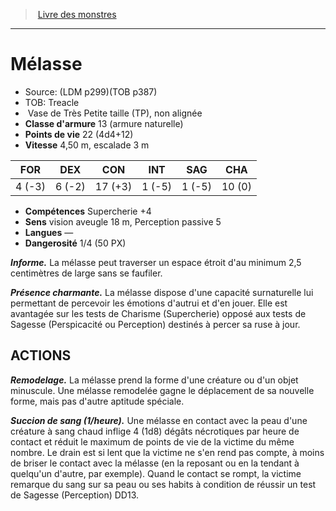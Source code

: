 ﻿> [Livre des monstres](tome_of_beasts_old.md)

---

# Mélasse

- Source: (LDM p299)(TOB p387)
- TOB: Treacle
-  Vase de Très Petite taille (TP), non alignée
- **Classe d'armure** 13 (armure naturelle)
- **Points de vie** 22 (4d4+12)
- **Vitesse** 4,50 m, escalade 3 m

|FOR|DEX|CON|INT|SAG|CHA|
|---|---|---|---|---|---|
|4 (-3)|6 (-2)|17 (+3)|1 (-5)|1 (-5)|10 (0)|

- **Compétences** Supercherie +4
- **Sens** vision aveugle 18 m, Perception passive 5
- **Langues** —
- **Dangerosité** 1/4 (50 PX)

**_Informe._** La mélasse peut traverser un espace étroit d'au minimum 2,5 centimètres de large sans se faufiler.

**_Présence charmante._** La mélasse dispose d'une capacité surnaturelle lui permettant de percevoir les émotions d'autrui et d'en jouer. Elle est avantagée sur les tests de Charisme (Supercherie) opposé aux tests de Sagesse (Perspicacité ou Perception) destinés à percer sa ruse à jour.

## ACTIONS

**_Remodelage._** La mélasse prend la forme d'une créature ou d'un objet minuscule. Une mélasse remodelée gagne le déplacement de sa nouvelle forme, mais pas d'autre aptitude spéciale.

**_Succion de sang (1/heure)._** Une mélasse en contact avec la peau d'une créature à sang chaud inflige 4 (1d8) dégâts nécrotiques par heure de contact et réduit le maximum de points de vie de la victime du même nombre. Le drain est si lent que la victime ne s'en rend pas compte, à moins de briser le contact avec la mélasse (en la reposant ou en la tendant à quelqu'un d'autre, par exemple). Quand le contact se rompt, la victime remarque du sang sur sa peau ou ses habits à condition de réussir un test de Sagesse (Perception) DD13.

